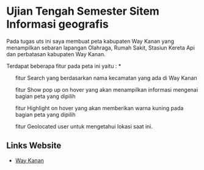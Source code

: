 # Ujian Tengah Semester Sitem Informasi geografis

<p>Pada tugas uts ini saya membuat peta kabupaten Way Kanan yang menampilkan sebaran lapangan Olahraga, Rumah Sakit, Stasiun Kereta Api dan perbatasan kabupaten Way Kanan. </p>

<p> 
Terdapat beberapa fitur pada peta ini yaitu :
* <ul> fitur Search yang berdasarkan nama kecamatan yang ada di Way Kanan </ul>
<ul> fitur Show pop up on hover yang akan menampilkan informasi mengenai bagian peta yang dipilih </ul>
<ul> fitur Highlight on hover yang akan memberikan warna kuning pada bagian peta yang dipilih </ul>
<ul> fitur Geolocated user untuk mengetahui lokasi saat ini. </ul>
</p>

## Links Website

* [Way Kanan](https://way-kanan.000webhostapp.com/)
